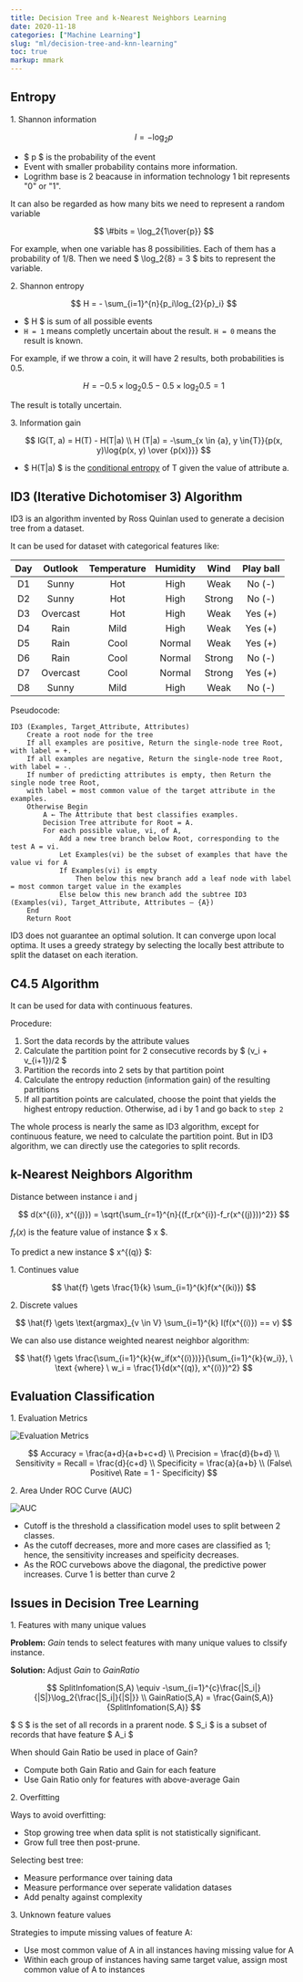 ```yaml
---
title: Decision Tree and k-Nearest Neighbors Learning
date: 2020-11-18
categories: ["Machine Learning"]
slug: "ml/decision-tree-and-knn-learning"
toc: true
markup: mmark
---
```


## Entropy

1\. Shannon information

$$
I = -\log_2{p}
$$

* $ p $ is the probability of the event
* Event with smaller probability contains more information.
* Logrithm base is 2 beacause in information technology 1 bit represents "0" or "1".

It can also be regarded as how many bits we need to represent a random variable

$$
\#bits = \log_2{1\over{p}}
$$

For example, when one variable has 8 possibilities. Each of them has a probability of 1/8. Then we need $ \log_2{8} = 3 $ bits to represent the variable.

2\. Shannon entropy

$$
H = - \sum_{i=1}^{n}{p_i\log_{2}{p}_i}
$$

* $ H $ is sum of all possible events
* `H = 1` means completly uncertain about the result. `H = 0` means the result is known.

For example, if we throw a coin, it will have 2 results, both probabilities is 0.5.

$$
H = -0.5 \times \log_2{0.5} - 0.5 \times \log_2{0.5} = 1
$$

The result is totally uncertain.

3\. Information gain

$$
IG(T, a) = H(T) - H(T|a) \\
H (T|a) = -\sum_{x \in {a}, y \in{T}}{p(x, y)\log{p(x, y) \over {p(x)}}}
$$

* $ H(T|a) $ is the [conditional entropy](https://en.wikipedia.org/wiki/Conditional_entropy) of T given the value of attribute a.

## ID3 (Iterative Dichotomiser 3) Algorithm

ID3 is an algorithm invented by Ross Quinlan used to generate a decision tree from a dataset.

It can be used for dataset with categorical features like:

| Day | Outlook | Temperature | Humidity | Wind | Play ball |
| :---: | :---: | :---: | :---: | :---: | :---: |
| D1 | Sunny | Hot | High | Weak | No (-) |
| D2 | Sunny | Hot | High | Strong | No (-) |
| D3 | Overcast | Hot | High | Weak | Yes (+) |
| D4 | Rain | Mild | High | Weak | Yes (+) |
| D5 | Rain | Cool | Normal | Weak | Yes (+) |
| D6 | Rain | Cool | Normal | Strong | No (-) |
| D7 | Overcast | Cool | Normal | Strong | Yes (+) |
| D8 | Sunny | Mild | High | Weak | No (-) |

Pseudocode:

``` shell
ID3 (Examples, Target_Attribute, Attributes)
    Create a root node for the tree
    If all examples are positive, Return the single-node tree Root, with label = +.
    If all examples are negative, Return the single-node tree Root, with label = -.
    If number of predicting attributes is empty, then Return the single node tree Root,
    with label = most common value of the target attribute in the examples.
    Otherwise Begin
        A ← The Attribute that best classifies examples.
        Decision Tree attribute for Root = A.
        For each possible value, vi, of A,
            Add a new tree branch below Root, corresponding to the test A = vi.
            Let Examples(vi) be the subset of examples that have the value vi for A
            If Examples(vi) is empty
                Then below this new branch add a leaf node with label = most common target value in the examples
            Else below this new branch add the subtree ID3 (Examples(vi), Target_Attribute, Attributes – {A})
    End
    Return Root
```

ID3 does not guarantee an optimal solution. It can converge upon local optima. It uses a greedy strategy by selecting the locally best attribute to split the dataset on each iteration.

## C4.5 Algorithm

It can be used for data with continuous features.

Procedure:

1. Sort the data records by the attribute values
2. Calculate the partition point for 2 consecutive records by $ (v_i + v_{i+1})/2 $
3. Partition the records into 2 sets by that partition point
4. Calculate the entropy reduction (information gain) of the resulting partitions
5. If all partition points are calculated, choose the point that yields the highest entropy reduction. Otherwise, ad i by 1 and go back to `step 2`

The whole process is nearly the same as ID3 algorithm, except for continuous feature, we need to calculate the partition point. But in ID3 algorithm, we can directly use the categories to split records.

## k-Nearest Neighbors Algorithm

Distance between instance i and j

$$
d(x^{(i)}, x^{(j)}) = \sqrt{\sum_{r=1}^{n}{(f_r(x^{i})-f_r(x^{(j)}))^2}}
$$

$f_r(x)$ is the feature value of instance $ x $.

To predict a new instance $ x^{(q)} $:

1\. Continues value

$$
\hat{f} \gets \frac{1}{k} \sum_{i=1}^{k}f(x^{(ki)})
$$

2\. Discrete values

$$
\hat{f} \gets \text{argmax}_{v \in V} \sum_{i=1}^{k} I(f(x^{(i)}) == v)
$$

We can also use distance weighted nearest neighbor algorithm:

$$
\hat{f} \gets \frac{\sum_{i=1}^{k}{w_if(x^{(i)})}}{\sum_{i=1}^{k}{w_i}}, \ \text {where} \ w_i = \frac{1}{d(x^{(q)}, x^{(i)})^2}
$$

## Evaluation Classification

1\. Evaluation Metrics

![Evaluation Metrics](evaluation_matrix.png)

$$
Accuracy = \frac{a+d}{a+b+c+d} \\
Precision = \frac{d}{b+d} \\
Sensitivity = Recall = \frac{d}{c+d} \\
Specificity = \frac{a}{a+b} \\
(False\ Positive\ Rate = 1 - Specificity)
$$

2\. Area Under ROC Curve (AUC)

![AUC](auc.png)

- Cutoff is the threshold a classification model uses to split between 2 classes.
- As the cutoff decreases, more and more cases are classified as 1; hence, the sensitivity increases and speificity decreases.
- As the ROC curvebows above the diagonal, the predictive power increases. Curve 1 is better than curve 2

## Issues in Decision Tree Learning

1\. Features with many unique values

**Problem:** *Gain* tends to select features with many unique values to clssify instance.

**Solution:** Adjust *Gain* to *GainRatio*

$$
SplitInfomation(S,A) \equiv -\sum_{i=1}^{c}\frac{|S_i|}{|S|}\log_2{\frac{|S_i|}{|S|}} \\
GainRatio(S,A) = \frac{Gain(S,A)}{SplitInfomation(S,A)} 
$$

$ S $ is the set of all records in a prarent node. $ S_i $ is a subset of records that have feature $ A_i $

When should Gain Ratio be used in place of Gain?

- Compute both Gain Ratio and Gain for each feature
- Use Gain Ratio only for features with above-average Gain

2\. Overfitting

Ways to avoid overfitting:

- Stop growing tree when data split is not statistically significant.
- Grow full tree then post-prune.

Selecting best tree:

- Measure performance over taining data
- Measure performance over seperate validation datases
- Add penalty against complexity

3\. Unknown feature values

Strategies to impute missing values of feature A:

- Use most common value of A in all instances having missing value for A
- Within each group of instances having same target value, assign most common value of A to instances
